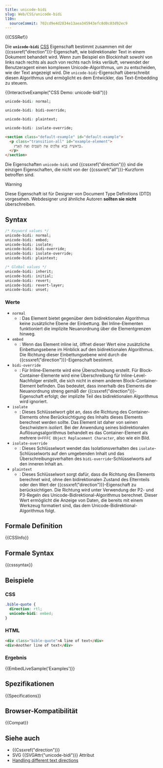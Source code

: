 ```yaml
---
title: unicode-bidi
slug: Web/CSS/unicode-bidi
l10n:
  sourceCommit: 702cd9e4d2834e13aea345943efc8d0c03d92ec9
---
```


{{CSSRef}}

Die **`unicode-bidi`** [CSS](/de/docs/Web/CSS) Eigenschaft bestimmt zusammen mit der {{cssxref("direction")}}-Eigenschaft, wie bidirektionaler Text in einem Dokument behandelt wird. Wenn zum Beispiel ein Blockinhalt sowohl von links nach rechts als auch von rechts nach links verläuft, verwendet der Benutzeragent einen komplexen Unicode-Algorithmus, um zu entscheiden, wie der Text angezeigt wird. Die `unicode-bidi`-Eigenschaft überschreibt diesen Algorithmus und ermöglicht es dem Entwickler, das Text-Embedding zu steuern.

{{InteractiveExample("CSS Demo: unicode-bidi")}}

```css interactive-example-choice
unicode-bidi: normal;
```

```css interactive-example-choice
unicode-bidi: bidi-override;
```

```css interactive-example-choice
unicode-bidi: plaintext;
```

```css interactive-example-choice
unicode-bidi: isolate-override;
```

```html interactive-example
<section class="default-example" id="default-example">
  <p class="transition-all" id="example-element">
    בְּרֵאשִׁ֖ית בָּרָ֣א אֱלֹהִ֑ים אֵ֥ת הַשָּׁמַ֖יִם וְאֵ֥ת הָאָֽרֶץ.
  </p>
</section>
```

Die Eigenschaften `unicode-bidi` und {{cssxref("direction")}} sind die einzigen Eigenschaften, die nicht von der {{cssxref("all")}}-Kurzform betroffen sind.

> [!WARNING]
> Diese Eigenschaft ist für Designer von Document Type Definitions (DTD) vorgesehen. Webdesigner und ähnliche Autoren **sollten sie nicht** überschreiben.

## Syntax

```css
/* Keyword values */
unicode-bidi: normal;
unicode-bidi: embed;
unicode-bidi: isolate;
unicode-bidi: bidi-override;
unicode-bidi: isolate-override;
unicode-bidi: plaintext;

/* Global values */
unicode-bidi: inherit;
unicode-bidi: initial;
unicode-bidi: revert;
unicode-bidi: revert-layer;
unicode-bidi: unset;
```

### Werte

- `normal`
  - : Das Element bietet gegenüber dem bidirektionalen Algorithmus keine zusätzliche Ebene der Einbettung. Bei Inline-Elementen funktioniert die implizite Neuanordnung über die Elementgrenzen hinweg.
- `embed`
  - : Wenn das Element inline ist, öffnet dieser Wert eine zusätzliche Einbettungsebene im Hinblick auf den bidirektionalen Algorithmus. Die Richtung dieser Einbettungsebene wird durch die {{cssxref("direction")}}-Eigenschaft bestimmt.
- `bidi-override`
  - : Für Inline-Elemente wird eine Überschreibung erstellt. Für Block-Container-Elemente wird eine Überschreibung für Inline-Level-Nachfolger erstellt, die sich nicht in einem anderen Block-Container-Element befinden. Das bedeutet, dass innerhalb des Elements die Neuanordnung streng gemäß der {{cssxref("direction")}}-Eigenschaft erfolgt; der implizite Teil des bidirektionalen Algorithmus wird ignoriert.
- `isolate`
  - : Dieses Schlüsselwort gibt an, dass die Richtung des Container-Elements ohne Berücksichtigung des Inhalts dieses Elements berechnet werden sollte. Das Element ist daher von seinen Geschwistern _isoliert_. Bei der Anwendung seines bidirektionalen Auflösungsalgorithmus behandelt es das Container-Element als mehrere `U+FFFC Object Replacement Character`, also wie ein Bild.
- `isolate-override`
  - : Dieses Schlüsselwort wendet das Isolationsverhalten des `isolate`-Schlüsselworts auf den umgebenden Inhalt und das Überschreibungsverhalten des `bidi-override`-Schlüsselworts auf den inneren Inhalt an.
- `plaintext`
  - : Dieses Schlüsselwort sorgt dafür, dass die Richtung des Elements berechnet wird, ohne den bidirektionalen Zustand des Elternteils oder den Wert der {{cssxref("direction")}}-Eigenschaft zu berücksichtigen. Die Richtung wird unter Verwendung der P2- und P3-Regeln des Unicode-Bidirektional-Algorithmus berechnet.
    Dieser Wert ermöglicht die Anzeige von Daten, die bereits mit einem Werkzeug formatiert sind, das dem Unicode-Bidirektional-Algorithmus folgt.

## Formale Definition

{{CSSInfo}}

## Formale Syntax

{{csssyntax}}

## Beispiele

### CSS

```css
.bible-quote {
  direction: rtl;
  unicode-bidi: embed;
}
```

### HTML

```html
<div class="bible-quote">A line of text</div>
<div>Another line of text</div>
```

### Ergebnis

{{EmbedLiveSample('Examples')}}

## Spezifikationen

{{Specifications}}

## Browser-Kompatibilität

{{Compat}}

## Siehe auch

- {{Cssxref("direction")}}
- SVG {{SVGAttr("unicode-bidi")}} Attribut
- [Handling different text directions](/de/docs/Learn_web_development/Core/Styling_basics/Handling_different_text_directions)
